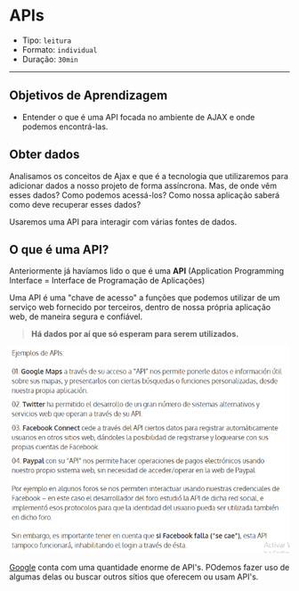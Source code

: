 # APIs

- Tipo: `leitura`
- Formato: `individual`
- Duração: `30min`

***

## Objetivos de Aprendizagem

- Entender o que é uma API focada no ambiente de AJAX e onde podemos encontrá-las.

## Obter dados

Analisamos os conceitos de Ajax e que é a tecnologia que utilizaremos para adicionar dados a nosso projeto de forma assíncrona. Mas, de onde vêm esses dados? Como podemos acessá-los? Como nossa aplicação saberá como deve recuperar esses dados?

Usaremos uma API para interagir com várias fontes de dados.

## O que é uma API?

Anteriormente já havíamos lido o que é uma **API** (Application Programming Interface = Interface de Programação de Aplicações)

Uma API é uma "chave de acesso" a funções que podemos utilizar de um serviço web fornecido por terceiros, dentro de nossa própria aplicação web, de maneira segura e confiável.

> **Há dados por aí que só esperam para serem utilizados.**

![exemplosAPI](https://github.com/AnaSalazar/curricula-js/blob/ivandevp-06-spa/06-spa/02-asynchronous-js-request/03-apis/ejemplos-apis.png?raw=true)

[Google](https://developers.google.com/apis-explorer/#p/) conta com uma quantidade enorme de API's. POdemos fazer uso de algumas delas ou buscar outros sítios que oferecem ou usam API's.
